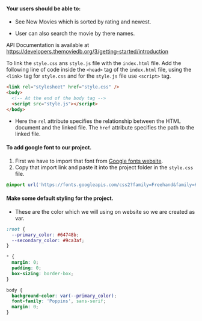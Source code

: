 

#### Your users should be able to:

- See New Movies which is sorted by rating and newest.

- User can also search the movie by there names.

API Documentation is available at https://developers.themoviedb.org/3/getting-started/introduction

To link the `style.css` ans `style.js` file with the `index.html` file. Add the following line of code inside the `<head>` tag of the `index.html` file, using the `<link>` tag for `style.css` and for the `style.js` file use `<script>` tag.

```html
<link rel="stylesheet" href="style.css" />
<body>
  <!-- At the end of the body tag -->
  <script src="style.js"></script>
</body>
```

- Here the `rel` attribute specifies the relationship between the HTML document and the linked file. The `href` attribute specifies the path to the linked file.

#### To add google font to our project.

1. First we have to import that font from [Google fonts website](https://fonts.google.com/).
2. Copy that import link and paste it into the project folder in the `style.css` file.

```css
@import url('https://fonts.googleapis.com/css2?family=Freehand&family=Kaushan+Script&family=Poppins:ital,wght@1,200&family=Roboto:wght@400;700&family=Smooch&display=swap');
```

#### Make some default styling for the project.

- These are the color which we will using on website so we are created as var.

```css
:root {
  --primary_color: #64748b;
  --secondary_color: #9ca3af;
}

* {
  margin: 0;
  padding: 0;
  box-sizing: border-box;
}

body {
  background-color: var(--primary_color);
  font-family: 'Poppins', sans-serif;
  margin: 0;
}
```

